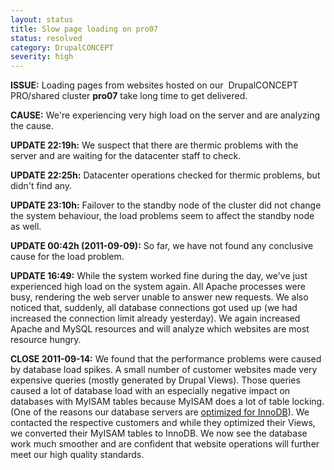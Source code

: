 ```yaml
---
layout: status
title: Slow page loading on pro07
status: resolved
category: DrupalCONCEPT
severity: high
---
```

<p><strong>ISSUE:</strong> Loading pages from websites hosted on our &nbsp;DrupalCONCEPT PRO/shared cluster <strong>pro07</strong> take long time to get delivered.</p>
<p><strong>CAUSE:</strong> We're experiencing very high load on the server and are analyzing the cause.</p>
<p><strong>UPDATE 22:19h:</strong> We suspect that there are thermic problems with the server and are waiting for the datacenter staff to check.</p>
<p><strong>UPDATE 22:25h:</strong> Datacenter operations checked for thermic problems, but didn't find any.</p>
<p><strong>UPDATE 23:10h:</strong> Failover to the standby node of the cluster did not change the system&nbsp;behaviour, the load problems seem to affect the standby node as well.</p>
<p><strong>UPDATE 00:42h (2011-09-09):</strong> So far, we have not found any conclusive cause for the load problem.</p>
<p><strong>UPDATE 16:49:</strong> While the system worked fine during the day, we've just experienced high load on the system again. All Apache processes were busy, rendering the web server unable to answer new requests. We also noticed that, suddenly, all database connections got used up (we had increased the connection limit already yesterday). We again increased Apache and MySQL resources and will analyze which websites are most resource hungry.&nbsp;</p>
<p><strong>CLOSE&nbsp;2011-09-14:</strong>&nbsp;We found that the performance problems were caused by database load spikes. A small number of customer websites made very expensive queries (mostly generated by Drupal Views). Those queries caused a lot of database load with an especially negative impact on databases with MyISAM tables because MyISAM does a lot of table locking. (One of the reasons our database servers are <a href="https://freistil.zendesk.com/entries/20312466">optimized for InnoDB</a>). We contacted the respective customers and while they optimized their Views, we converted their MyISAM tables to InnoDB. We now see the database work much smoother and are confident that website operations will further meet our high quality standards.</p>
